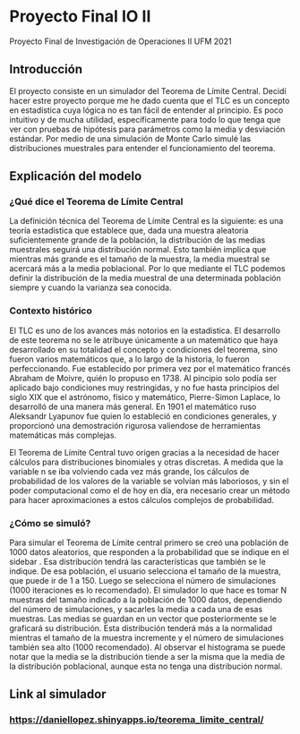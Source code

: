 # Proyecto Final IO II
Proyecto Final de Investigación de Operaciones II UFM 2021

## Introducción
El proyecto consiste en un simulador del Teorema de Límite Central. Decidí hacer estre proyecto porque me he dado cuenta que el TLC es un concepto en estadística cuya lógica no es tan fácil de entender al principio. Es poco intuitivo y de mucha utilidad, específicamente para todo lo que tenga que ver con pruebas de hipótesis para parámetros como la media y desviación estándar. Por medio de una simulación de Monte Carlo simulé las distribuciones muestrales para entender el funcionamiento del teorema.

## Explicación del modelo
### ¿Qué dice el Teorema de Límite Central
La definición técnica del Teorema de Límite Central es la siguiente: es una teoría estadística que establece que, dada una muestra aleatoria suficientemente grande de la población, la distribución de las medias muestrales seguirá una distribución normal. Esto también implica que mientras más grande es el tamaño de la muestra, la media muestral se acercará más a la media poblacional. Por lo que mediante el TLC podemos definir la distribución de la media muestral de una determinada población siempre y cuando la varianza sea conocida.
### Contexto histórico
El TLC es uno de los avances más notorios en la estadística. El desarrollo de este teorema no se le atribuye únicamente a un matemático que haya desarrollado en su totalidad el concepto y condiciones del teorema, sino fueron varios matemáticos que, a lo largo de la historia, lo fueron perfeccionando. Fue establecido por primera vez por el matemático francés Abraham de Moivre, quién lo propuso en 1738. Al pincipio solo podía ser aplicado bajo condiciones muy restringidas, y no fue hasta principios del siglo XIX que el astrónomo, físico y matemático, Pierre-Simon Laplace, lo desarrolló de una manera más general. En 1901 el matemático ruso Aleksandr Lyapunov fue quien lo estableció en condiciones generales, y proporcionó una demostración rigurosa valiendose de herramientas matemáticas más complejas.

El Teorema de Límite Central tuvo origen gracias a la necesidad de hacer cálculos para distribuciones binomiales y otras discretas. A medida que la variable n se iba volviendo cada vez más grande, los cálculos de probabilidad de los valores de la variable se volvían más laboriosos, y sin el poder computacional como el de hoy en día, era necesario crear un método para hacer aproximaciones a estos cálculos complejos de probabilidad.
### ¿Cómo se simuló?
Para simular el Teorema de Límite central primero se creó una población de 1000 datos aleatorios, que responden a la probabilidad que se indique en el sidebar . Esa distribución tendrá las características que también se le indique. De esa población, el usuario selecciona el tamaño de la muestra, que puede ir de 1 a 150. Luego se selecciona el número de simulaciones (1000 iteraciones es lo recomendado). El simulador lo que hace es tomar N muestras del tamaño indicado a la población de 1000 datos, dependiendo del número de simulaciones, y sacarles la media a cada una de esas muestras. Las medias se guardan en un vector que posteriormente se le graficará su distribución. Esta distribución tenderá más a la normalidad mientras el tamaño de la muestra incremente y el número de simulaciones también sea alto (1000 recomendado). Al observar el histograma se puede notar que la media se la distribución tiende a ser la misma que la media de la distribución poblacional, aunque esta no tenga una distribución normal.


## Link al simulador
### **https://daniellopez.shinyapps.io/teorema_limite_central/**
